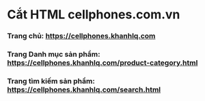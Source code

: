 # Cắt HTML cellphones.com.vn

### Trang chủ: https://cellphones.khanhlq.com
### Trang Danh mục sản phẩm: https://cellphones.khanhlq.com/product-category.html
### Trang tìm kiếm sản phẩm: https://cellphones.khanhlq.com/search.html
